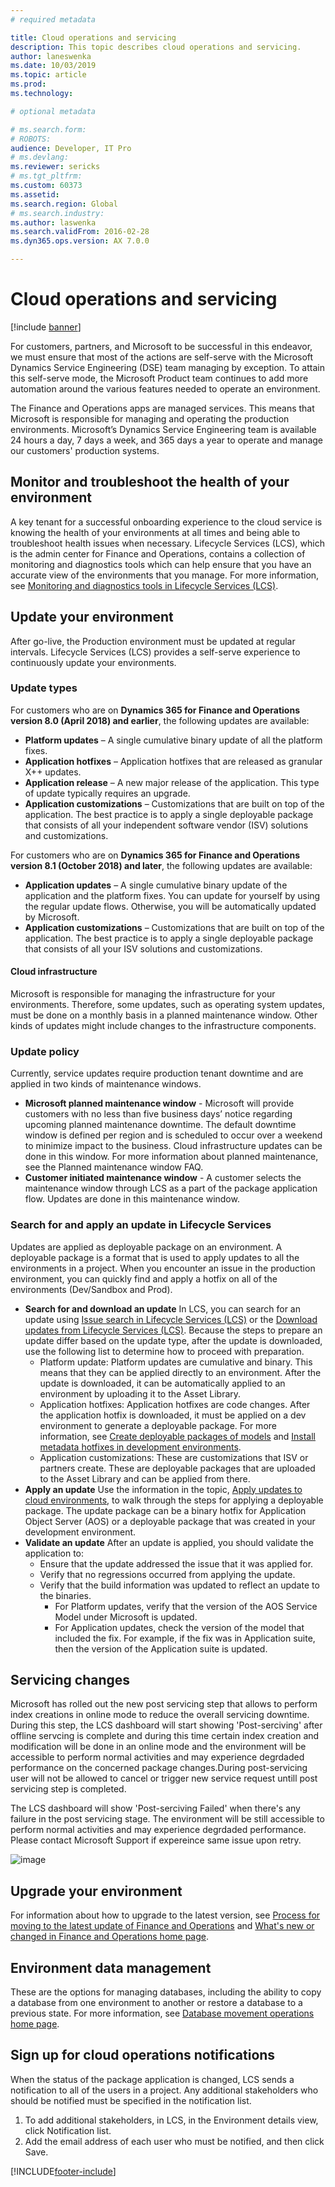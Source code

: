 ```yaml
---
# required metadata

title: Cloud operations and servicing
description: This topic describes cloud operations and servicing.
author: laneswenka
ms.date: 10/03/2019
ms.topic: article
ms.prod: 
ms.technology: 

# optional metadata

# ms.search.form: 
# ROBOTS: 
audience: Developer, IT Pro
# ms.devlang: 
ms.reviewer: sericks
# ms.tgt_pltfrm: 
ms.custom: 60373
ms.assetid: 
ms.search.region: Global
# ms.search.industry: 
ms.author: laswenka
ms.search.validFrom: 2016-02-28
ms.dyn365.ops.version: AX 7.0.0

---
```

# Cloud operations and servicing

[!include [banner](../includes/banner.md)]

For customers, partners, and Microsoft to be successful in this endeavor, we must ensure that most of the actions are self-serve with the Microsoft Dynamics Service Engineering (DSE) team managing by exception. To attain this self-serve mode, the Microsoft Product team continues to add more automation around the various features needed to operate an environment.

The Finance and Operations apps are managed services. This means that Microsoft is responsible for managing and operating the production environments. Microsoft’s Dynamics Service Engineering team is available 24 hours a day, 7 days a week, and 365 days a year to operate and manage our customers' production systems.

## Monitor and troubleshoot the health of your environment
A key tenant for a successful onboarding experience to the cloud service is knowing the health of your environments at all times and being able to troubleshoot health issues when necessary. Lifecycle Services (LCS), which is the admin center for Finance and Operations, contains a collection of monitoring and diagnostics tools which can help ensure that you have an accurate view of the environments that you manage. For more information, see [Monitoring and diagnostics tools in Lifecycle Services (LCS)](monitoring-diagnostics.md).

## Update your environment
After go-live, the Production environment must be updated at regular intervals. Lifecycle Services (LCS) provides a self-serve experience to continuously update your environments.

### Update types
For customers who are on **Dynamics 365 for Finance and Operations version 8.0 (April 2018) and earlier**, the following updates are available:

- **Platform updates** – A single cumulative binary update of all the platform fixes.
- **Application hotfixes** – Application hotfixes that are released as granular X++ updates.
- **Application release** – A new major release of the application. This type of update typically requires an upgrade.
- **Application customizations** – Customizations that are built on top of the application. The best practice is to apply a single deployable package that consists of all your independent software vendor (ISV) solutions and customizations.

For customers who are on **Dynamics 365 for Finance and Operations version 8.1 (October 2018) and later**, the following updates are available:

- **Application updates** – A single cumulative binary update of the application and the platform fixes. You can update for yourself by using the regular update flows. Otherwise, you will be automatically updated by Microsoft.
- **Application customizations** – Customizations that are built on top of the application. The best practice is to apply a single deployable package that consists of all your ISV solutions and customizations.

#### Cloud infrastructure
Microsoft is responsible for managing the infrastructure for your environments. Therefore, some updates, such as operating system updates, must be done on a monthly basis in a planned maintenance window. Other kinds of updates might include changes to the infrastructure components. 

### Update policy
Currently, service updates require production tenant downtime and are applied in two kinds of maintenance windows.
- **Microsoft planned maintenance window** - Microsoft will provide customers with no less than five business days’ notice regarding upcoming planned maintenance downtime. The default downtime window is defined per region and is scheduled to occur over a weekend to minimize impact to the business. Cloud infrastructure updates can be done in this window. For more information about planned maintenance, see the Planned maintenance window FAQ.
- **Customer initiated maintenance window** - A customer selects the maintenance window through LCS as a part of the package application flow. Updates are done in this maintenance window.

### Search for and apply an update in Lifecycle Services
Updates are applied as deployable package on an environment. A deployable package is a format that is used to apply updates to all the environments in a project. When you encounter an issue in the production environment, you can quickly find and apply a hotfix on all of the environments (Dev/Sandbox and Prod).
- **Search for and download an update**
  In LCS, you can search for an update using [Issue search in Lifecycle Services (LCS)](issue-search-lcs.md) or the [Download updates from Lifecycle Services (LCS)](../migration-upgrade/download-hotfix-lcs.md). Because the steps to prepare an update differ based on the update type, after the update is downloaded, use the following list to determine how to proceed with preparation.
  - Platform update: Platform updates are cumulative and binary. This means that they can be applied directly to an environment. After the update is downloaded, it can be automatically applied to an environment by uploading it to the Asset Library.
  - Application hotfixes: Application hotfixes are code changes. After the application hotfix is downloaded, it must be applied on a dev environment to generate a deployable package. For more information, see [Create deployable packages of models](../deployment/create-apply-deployable-package.md) and [Install metadata hotfixes in development environments](../migration-upgrade/install-metadata-hotfix-package.md).
  - Application customizations: These are customizations that ISV or partners create. These are deployable packages that are uploaded to the Asset Library and can be applied from there.
- **Apply an update**
  Use the information in the topic, [Apply updates to cloud environments](../deployment/apply-deployable-package-system.md), to walk through the steps for applying a deployable package. The update package can be a binary hotfix for Application Object Server (AOS) or a deployable package that was created in your development environment.
- **Validate an update**
  After an update is applied, you should validate the application to:
  - Ensure that the update addressed the issue that it was applied for.
  - Verify that no regressions occurred from applying the update.
  - Verify that the build information was updated to reflect an update to the binaries.
    - For Platform updates, verify that the version of the AOS Service Model under Microsoft is updated.
    - For Application updates, check the version of the model that included the fix. For example, if the fix was in Application suite, then the version of the Application suite is updated.

## Servicing changes
Microsoft has rolled out the new post servicing step that allows to perform index creations in online mode to reduce the overall servicing downtime. During this step, 
the LCS dashboard will start showing 'Post-serciving' after offline servcing is complete and during this time certain index creation and modification will be done in an online mode and the environment will be accessible to perform normal activities and may experience degrdaded performance on the concerned package changes.During post-servicing user will not be allowed to cancel or trigger new service request untill post servicing step is completed.

The LCS dashboard will show 'Post-serciving Failed' when there's any failure in the post servicing stage. The environment will be still accessible to perform normal activities and may experience degrdaded performance. Please contact Microsoft Support if expereince same issue upon retry.  

![image](https://user-images.githubusercontent.com/90061039/164792400-d8ca418c-6a5e-468c-a965-eae597bfb737.png)


## Upgrade your environment
For information about how to upgrade to the latest version, see [Process for moving to the latest update of Finance and Operations](../migration-upgrade/upgrade-latest-update.md) and [What's new or changed in Finance and Operations home page](../../fin-ops/get-started/whats-new-changed.md).

## Environment data management
These are the options for managing databases, including the ability to copy a database from one environment to another or restore a database to a previous state. For more information, see [Database movement operations home page](../database/dbmovement-operations.md).

## Sign up for cloud operations notifications
When the status of the package application is changed, LCS sends a notification to all of the users in a project. Any additional stakeholders who should be notified must be specified in the notification list.
1. To add additional stakeholders, in LCS, in the Environment details view, click Notification list.
2. Add the email address of each user who must be notified, and then click Save.


[!INCLUDE[footer-include](../../../includes/footer-banner.md)]
